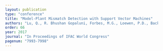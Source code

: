 ```yaml
---
layout: publication
type: "conference"
title: "Model-Plant Mismatch Detection with Support Vector Machines"
authors: "Lu, Q., R. Bhushan Gopaluni, Forbes, M.G., Loewen, P.D., Backstrom, J.U., and Dumont, G.A"
order: 66
year: 2017
journal: "In Proceedings of IFAC World Congress"
pagenum: "7993-7998"
---
```

